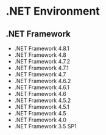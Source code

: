# .NET Environment

## .NET Framework

- .NET Framework 4.8.1
- .NET Framework 4.8
- .NET Framework 4.7.2
- .NET Framework 4.7.1
- .NET Framework 4.7
- .NET Framework 4.6.2
- .NET Framework 4.6.1
- .NET Framework 4.6
- .NET Framework 4.5.2
- .NET Framework 4.5.1
- .NET Framework 4.5
- .NET Framework 4.0
- .NET Framework 3.5 SP1
